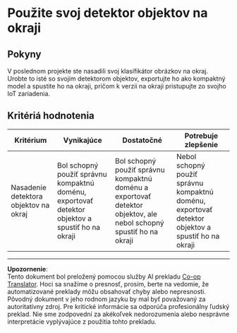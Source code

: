 <!--
CO_OP_TRANSLATOR_METADATA:
{
  "original_hash": "3cf7783991ec0ee4f6041223924894c7",
  "translation_date": "2025-08-28T10:52:42+00:00",
  "source_file": "5-retail/lessons/2-check-stock-device/assignment.md",
  "language_code": "sk"
}
-->
# Použite svoj detektor objektov na okraji

## Pokyny

V poslednom projekte ste nasadili svoj klasifikátor obrázkov na okraj. Urobte to isté so svojím detektorom objektov, exportujte ho ako kompaktný model a spustite ho na okraji, pričom k verzii na okraji pristupujte zo svojho IoT zariadenia.

## Kritériá hodnotenia

| Kritérium | Vynikajúce | Dostatočné | Potrebuje zlepšenie |
| --------- | ---------- | ---------- | ------------------- |
| Nasadenie detektora objektov na okraj | Bol schopný použiť správnu kompaktnú doménu, exportovať detektor objektov a spustiť ho na okraji | Bol schopný použiť správnu kompaktnú doménu a exportovať detektor objektov, ale nebol schopný spustiť ho na okraji | Nebol schopný použiť správnu kompaktnú doménu, exportovať detektor objektov a spustiť ho na okraji |

---

**Upozornenie**:  
Tento dokument bol preložený pomocou služby AI prekladu [Co-op Translator](https://github.com/Azure/co-op-translator). Hoci sa snažíme o presnosť, prosím, berte na vedomie, že automatizované preklady môžu obsahovať chyby alebo nepresnosti. Pôvodný dokument v jeho rodnom jazyku by mal byť považovaný za autoritatívny zdroj. Pre kritické informácie sa odporúča profesionálny ľudský preklad. Nie sme zodpovední za akékoľvek nedorozumenia alebo nesprávne interpretácie vyplývajúce z použitia tohto prekladu.